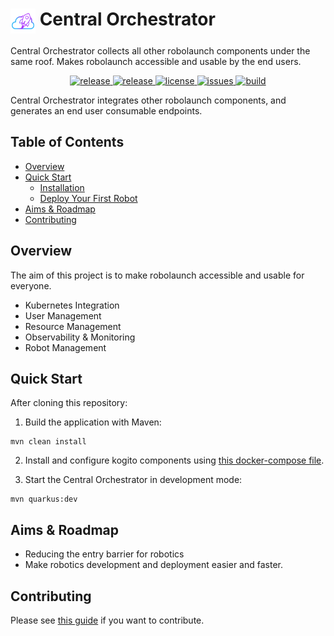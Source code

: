 # <img src="https://raw.githubusercontent.com/robolaunch/trademark/main/logos/svg/rocket.svg" width="40" height="40" align="top"> Central Orchestrator

Central Orchestrator collects all other robolaunch components under the same roof. Makes robolaunch accessible and usable by the end users.

<div align="center">
  <p align="center">
    <a href="https://github.com/robolaunch/template/releases">
      <img src="https://img.shields.io/badge/Java-ED8B00?style=for-the-badge&logo=java&logoColor=white" alt="release">
    </a>
    <a href="https://github.com/robolaunch/central-orchestrator/releases">
      <img src="https://img.shields.io/badge/release-v0.0.1-green" alt="release">
    </a>
    <a href="https://github.com/robolaunch/central-orchestrator/blob/main/LICENSE">
      <img src="https://img.shields.io/github/license/robolaunch/central-orchestrator" alt="license">
    </a>
    <a href="https://github.com/robolaunch/central-orchestrator/issues">
      <img src="https://img.shields.io/github/issues/robolaunch/central-orchestrator" alt="issues">
    </a>
    <a href="https://github.com/robolaunch/central-orchestrator/actions">
      <img src="https://img.shields.io/badge/build-passing-dgreen" alt="build">
    </a>
  </p>
</div>

Central Orchestrator integrates other robolaunch components, and generates an end user consumable endpoints.

## Table of Contents

- [Overview](#overview)
- [Quick Start](#quick-start)
  - [Installation](#installation)
  - [Deploy Your First Robot](#deploy-your-first-robot)
- [Aims & Roadmap](#aims--roadmap)
- [Contributing](#contributing)


## Overview

The aim of this project is to make robolaunch accessible and usable for everyone.

- Kubernetes Integration
- User Management
- Resource Management
- Observability & Monitoring
- Robot Management

## Quick Start

After cloning this repository:
1. Build the application with Maven:
```
mvn clean install
```
2. Install and configure kogito components using [this docker-compose file](https://github.com/kiegroup/kogito-examples/blob/stable/kogito-quarkus-examples/process-usertasks-timer-quarkus-with-console/docker-compose/docker-compose-infinispan.yml).

3. Start the Central Orchestrator in development mode:
```
mvn quarkus:dev
```

## Aims & Roadmap

- Reducing the entry barrier for robotics
- Make robotics development and deployment easier and faster.

## Contributing

Please see [this guide](./CONTRIBUTING) if you want to contribute.
